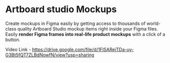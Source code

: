 # Artboard studio Mockups
Create mockups in Figma easily by getting access to thousands of world-class quality Artboard Studio mockup items right inside your Figma files. Easily **render Figma frames into real-life product mockups** with a click of a button.

Video Link - https://drive.google.com/file/d/1FlSARejTDa-uy-G3Bt5fQT7ZLBdNowfN/view?usp=sharing
